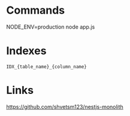 # Commands

NODE_ENV=production node app.js

# Indexes

```
IDX_{table_name}_{column_name}
```

# Links

https://github.com/shvetsm123/nestjs-monolith
